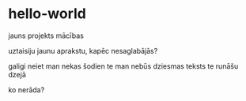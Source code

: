 # hello-world
jauns projekts mācības

uztaisiju jaunu aprakstu, kapēc nesaglabājās?

galigi neiet man nekas šodien
te man nebūs dziesmas teksts te runāšu dzejā

ko nerāda?
